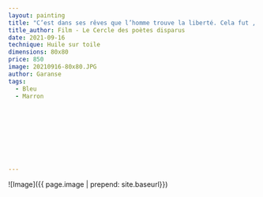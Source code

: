 ```yaml
---
layout: painting
title: "C’est dans ses rêves que l’homme trouve la liberté. Cela fut , est, et restera la vérité."    
title_author: Film - Le Cercle des poètes disparus                                                          
date: 2021-09-16
technique: Huile sur toile 
dimensions: 80x80
price: 850
image: 20210916-80x80.JPG
author: Garanse
tags:
  - Bleu
  - Marron
  
  
  
  
  
  
  
  
  
---
```

![Image]({{ page.image | prepend: site.baseurl}})


